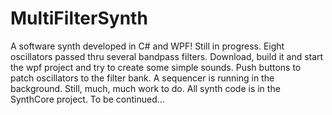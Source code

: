 # MultiFilterSynth
A software synth developed in C# and WPF! Still in progress. Eight oscillators passed thru several bandpass filters. Download, build it and start the wpf project and try to create some simple sounds. Push buttons to patch oscillators to the filter bank. A sequencer is running in the background. Still, much, much work to do. All synth code is in the SynthCore project. To be continued...
